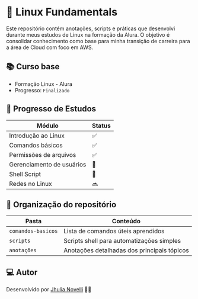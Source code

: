 # 🐧 Linux Fundamentals

Este repositório contém anotações, scripts e práticas que desenvolvi durante meus estudos de Linux na formação da Alura. O objetivo é consolidar conhecimento como base para minha transição de carreira para a área de Cloud com foco em AWS.

## 📚 Curso base
- Formação Linux - Alura
- Progresso: `Finalizado`

## 🌱 Progresso de Estudos

| Módulo                            | Status |
|----------------------------------|--------|
| Introdução ao Linux              | ✅ |
| Comandos básicos                 | ✅ |
| Permissões de arquivos           | ✅ |
| Gerenciamento de usuários        | 🔄 |
| Shell Script                     | 🔄 |
| Redes no Linux                   | 🔜 |

## 📁 Organização do repositório

| Pasta             | Conteúdo                                      |
|------------------|-----------------------------------------------|
| `comandos-basicos` | Lista de comandos úteis aprendidos           |
| `scripts`          | Scripts shell para automatizações simples     |
| `anotações`        | Anotações detalhadas dos principais tópicos   |

## 💻 Autor

Desenvolvido por [Jhulia Novelli](https://github.com/JhuliaNovelli) 👩‍💻
